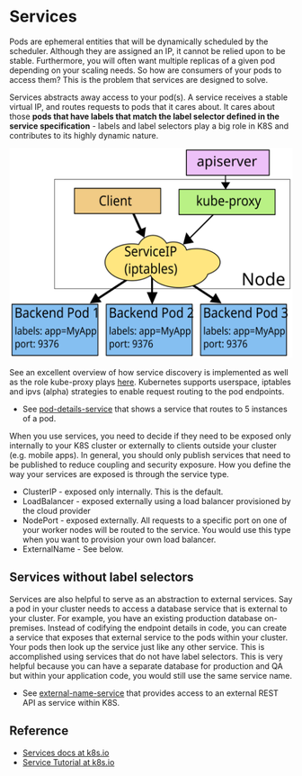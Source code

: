 # Services #

Pods are ephemeral entities that will be dynamically scheduled by the scheduler.  Although they are assigned an IP, it cannot be relied upon to be stable.  Furthermore, you will often want multiple replicas of a given pod depending on your scaling needs.  So how are consumers of your pods to access them?  This is the problem that services are designed to solve.

Services abstracts away access to your pod(s).  A service receives a stable virtual IP, and routes requests to pods that it cares about.  It cares about those **pods that have labels that match the label selector defined in the service specification** - labels and label selectors play a big role in K8S and contributes to its highly dynamic nature.

![From kubernetes.io](./images/services-iptables-overview.svg)

See an excellent overview of how service discovery is implemented as well as the role kube-proxy plays [here](https://kubernetes.io/docs/concepts/services-networking/service/#the-gory-details-of-virtual-ips). Kubernetes supports userspace, iptables and ipvs (alpha) strategies to enable request routing to the pod endpoints.

* See [pod-details-service](./pod-details-service.yml) that shows a service that routes to 5 instances of a pod.

When you use services, you need to decide if they need to be exposed only internally to your K8S cluster or externally to clients outside your cluster (e.g. mobile apps).  In general, you should only publish services that need to be published to reduce coupling and security exposure.  How you define the way your services are exposed is through the service type.

* ClusterIP - exposed only internally.  This is the default.
* LoadBalancer - exposed externally using a load balancer provisioned by the cloud provider
* NodePort - exposed externally.  All requests to a specific port on one of your worker nodes will be routed to the service.  You would use this type when you want to provision your own load balancer.
* ExternalName - See below.

## Services without label selectors ##

Services are also helpful to serve as an abstraction to external services.  Say a pod in your cluster needs to access a database service that is external to your cluster.  For example, you have an existing production database on-premises.  Instead of codifying the endpoint details in code, you can create a service that exposes that external service to the pods within your cluster.  Your pods then look up the service just like any other service.  This is accomplished using services that do not have label selectors.  This is very helpful because you can have a separate database for production and QA but within your application code, you would still use the same service name.

* See [external-name-service](./external-name-service.yml) that provides access to an external REST API as service within K8S.

## Reference ##

* [Services docs at k8s.io](https://kubernetes.io/docs/concepts/services-networking/service/)
* [Service Tutorial at k8s.io](https://kubernetes.io/docs/tasks/access-application-cluster/service-access-application-cluster/)